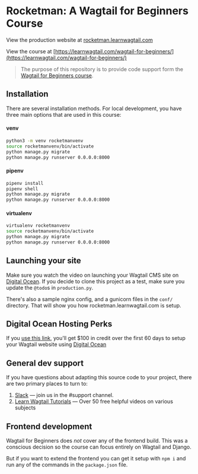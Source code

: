 # Rocketman: A Wagtail for Beginners Course

View the production website at [rocketman.learnwagtail.com](http://rocketman.learnwagtail.com)

View the course at [https://learnwagtail.com/wagtail-for-beginners/](https://learnwagtail.com/wagtail-for-beginners/)

> The purpose of this repository is to provide code support form the [Wagtail for Beginners course](https://learnwagtail.com/wagtail-for-beginners/).

## Installation
There are several installation methods. For local development, you have three main options that are used in this course:

#### venv
```bash
python3 -m venv rocketmanvenv
source rocketmanvenv/bin/activate
python manage.py migrate
python manage.py runserver 0.0.0.0:8000
```

#### pipenv
```bash
pipenv install
pipenv shell
python manage.py migrate
python manage.py runserver 0.0.0.0:8000
```

#### virtualenv
```bash
virtualenv rocketmanvenv
source rocketmanvenv/bin/activate
python manage.py migrate
python manage.py runserver 0.0.0.0:8000
```

## Launching your site
Make sure you watch the video on launching your Wagtail CMS site on [Digital Ocean](https://m.do.co/c/7598914bd459). If you decide to clone this project as a test, make sure you update the `@todo`s in `production.py`.

There's also a sample nginx config, and a gunicorn files in the `conf/` directory. That will show you how rocketman.learnwagtail.com is setup.

## Digital Ocean Hosting Perks
If you [use this link](https://m.do.co/c/7598914bd459), you'll get $100 in credit over the first 60 days to setup your Wagtail website using [Digital Ocean](https://m.do.co/c/7598914bd459)

## General dev support
If you have questions about adapting this source code to your project, there are two primary places to turn to:

1. [Slack](https://wagtail.io/slack) — join us in the #support channel.
2. [Learn Wagtail Tutorials](https://wagtail.io/course) — Over 50 free helpful videos on various subjects

## Frontend development
Wagtail for Beginners does _not_ cover any of the frontend build. This was a conscious decision so the course can focus entirely on Wagtail and Django.

But if you want to extend the frontend you can get it setup with `npm i` and run any of the commands in the `package.json` file.
